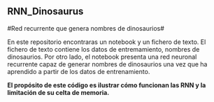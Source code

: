 ## RNN_Dinosaurus
#Red recurrente que genera nombres de dinosaurios#

En este repositorio encontraras un notebook y un fichero de texto.
El fichero de texto contiene los datos de entremamiento, nombres de dinosaurios.
Por otro lado, el notebook presenta una red neuronal recurrente capaz de generar nombres de dinosaurios una vez que ha aprendido a partir de los datos de entrenamiento.

**El propósito de este código es ilustrar cómo funcionan las RNN y la limitación de su celta de memoria.**
